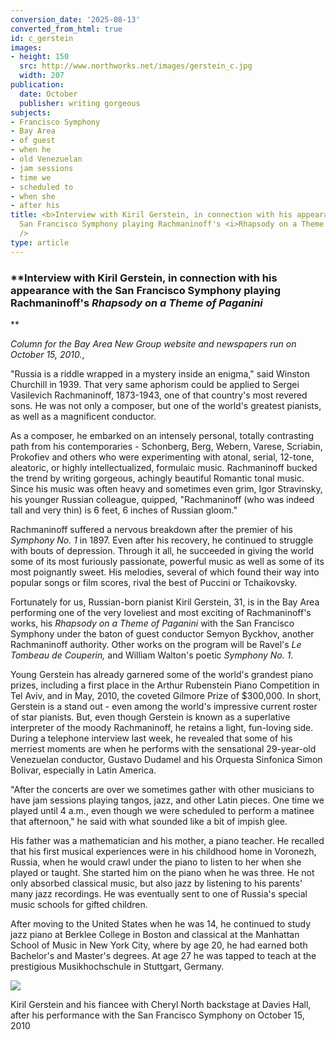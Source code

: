 ```yaml
---
conversion_date: '2025-08-13'
converted_from_html: true
id: c_gerstein
images:
- height: 150
  src: http://www.northworks.net/images/gerstein_c.jpg
  width: 207
publication:
  date: October
  publisher: writing gorgeous
subjects:
- Francisco Symphony
- Bay Area
- of guest
- when he
- old Venezuelan
- jam sessions
- time we
- scheduled to
- when she
- after his
title: <b>Interview with Kiril Gerstein, in connection with his appearance with the
  San Francisco Symphony playing Rachmaninoff's <i>Rhapsody on a Theme of Paganini</i><br
  />
type: article
---
```


### **Interview with Kiril Gerstein, in connection with his appearance with the San Francisco Symphony playing Rachmaninoff's *Rhapsody on a Theme of Paganini*

**

*Column for the Bay Area New Group website and newspapers run on October 15, 2010.*,

 "Russia is a riddle wrapped in a mystery inside an enigma," said Winston Churchill in 1939. That very same aphorism could be applied to Sergei Vasilevich Rachmaninoff, 1873-1943, one of that country's most revered sons. He was not only a composer, but one of the world's greatest pianists, as well as a magnificent conductor.

 As a composer, he embarked on an intensely personal, totally contrasting path from his contemporaries - Schonberg, Berg, Webern, Varese, Scriabin, Prokofiev and others who were experimenting with atonal, serial, 12-tone, aleatoric, or highly intellectualized, formulaic music. Rachmaninoff bucked the trend by writing gorgeous, achingly beautiful Romantic tonal music. Since his music was often heavy and sometimes even grim, Igor Stravinsky, his younger Russian colleague, quipped, "Rachmaninoff (who was indeed tall and very thin) is 6 feet, 6 inches of Russian gloom."

 Rachmaninoff suffered a nervous breakdown after the premier of his *Symphony No. 1* in 1897. Even after his recovery, he continued to struggle with bouts of depression. Through it all, he succeeded in giving the world some of its most furiously passionate, powerful music as well as some of its most poignantly sweet. His melodies, several of which found their way into popular songs or film scores, rival the best of Puccini or Tchaikovsky.

 Fortunately for us, Russian-born pianist Kiril Gerstein, 31, is in the Bay Area performing one of the very loveliest and most exciting of Rachmaninoff's works, his *Rhapsody on a Theme of Paganini* with the San Francisco Symphony under the baton of guest conductor Semyon Byckhov, another Rachmaninoff authority. Other works on the program will be Ravel's *Le Tombeau de Couperin,* and William Walton's poetic *Symphony No. 1*.

 Young Gerstein has already garnered some of the world's grandest piano prizes, including a first place in the Arthur Rubenstein Piano Competition in Tel Aviv, and in May, 2010, the coveted Gilmore Prize of $300,000. In short, Gerstein is a stand out - even among the world's impressive current roster of star pianists. But, even though Gerstein is known as a superlative interpreter of the moody Rachmaninoff, he retains a light, fun-loving side. During a telephone interview last week, he revealed that some of his merriest moments are when he performs with the sensational 29-year-old Venezuelan conductor, Gustavo Dudamel and his Orquesta Sinfonica Simon Bolivar, especially in Latin America.

 "After the concerts are over we sometimes gather with other musicians to have jam sessions playing tangos, jazz, and other Latin pieces. One time we played until 4 a.m., even though we were scheduled to perform a matinee that afternoon," he said with what sounded like a bit of impish glee.

 His father was a mathematician and his mother, a piano teacher. He recalled that his first musical experiences were in his childhood home in Voronezh, Russia, when he would crawl under the piano to listen to her when she played or taught. She started him on the piano when he was three. He not only absorbed classical music, but also jazz by listening to his parents' many jazz recordings. He was eventually sent to one of Russia's special music schools for gifted children.

 After moving to the United States when he was 14, he continued to study jazz piano at Berklee College in Boston and classical at the Manhattan School of Music in New York City, where by age 20, he had earned both Bachelor's and Master's degrees. At age 27 he was tapped to teach at the prestigious Musikhochschule in Stuttgart, Germany.

![](http://www.northworks.net/images/gerstein_c.jpg)

Kiril Gerstein and his fiancee with Cheryl North backstage at Davies Hall, after his performance with the San Francisco Symphony on October 15, 2010